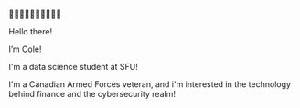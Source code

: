 👋👋👋👋👋👋👋👋👋👋

Hello there!

I’m Cole!

I'm a data science student at SFU!

I'm a Canadian Armed Forces veteran, and i'm interested in the technology behind finance and the cybersecurity realm!


